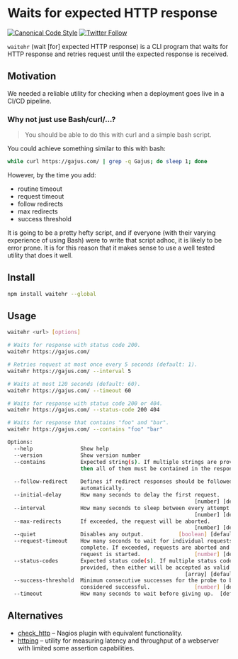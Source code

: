 # Waits for expected HTTP response

[![Canonical Code Style](https://img.shields.io/badge/code%20style-canonical-blue.svg?style=flat-square)](https://github.com/gajus/canonical)
[![Twitter Follow](https://img.shields.io/twitter/follow/kuizinas.svg?style=social&label=Follow)](https://twitter.com/kuizinas)

`waitehr` (wait [for] expected HTTP response) is a CLI program that waits for HTTP response and retries request until the expected response is received.

## Motivation

We needed a reliable utility for checking when a deployment goes live in a CI/CD pipeline.

### Why not just use Bash/curl/...?

> You should be able to do this with curl and a simple bash script.

You could achieve something similar to this with bash:

```bash
while curl https://gajus.com/ | grep -q Gajus; do sleep 1; done
```

However, by the time you add:

* routine timeout
* request timeout
* follow redirects
* max redirects
* success threshold

It is going to be a pretty hefty script, and if everyone (with their varying experience of using Bash) were to write that script adhoc, it is likely to be error prone. It is for this reason that it makes sense to use a well tested utility that does it well.

## Install

```bash
npm install waitehr --global
```

## Usage

```bash
waitehr <url> [options]

# Waits for response with status code 200.
waitehr https://gajus.com/

# Retries request at most once every 5 seconds (default: 1).
waitehr https://gajus.com/ --interval 5

# Waits at most 120 seconds (default: 60).
waitehr https://gajus.com/ --timeout 60

# Waits for response with status code 200 or 404.
waitehr https://gajus.com/ --status-code 200 404

# Waits for response that contains "foo" and "bar".
waitehr https://gajus.com/ --contains "foo" "bar"

Options:
  --help               Show help                                       [boolean]
  --version            Show version number                             [boolean]
  --contains           Expected string(s). If multiple strings are provided,
                       then all of them must be contained in the response.
                                                                         [array]
  --follow-redirect    Defines if redirect responses should be followed
                       automatically.                                  [boolean]
  --initial-delay      How many seconds to delay the first request.
                                                           [number] [default: 0]
  --interval           How many seconds to sleep between every attempt.
                                                           [number] [default: 1]
  --max-redirects      If exceeded, the request will be aborted.
                                                           [number] [default: 5]
  --quiet              Disables any output.           [boolean] [default: false]
  --request-timeout    How many seconds to wait for individual requests to
                       complete. If exceeded, requests are aborted and a new
                       request is started.                 [number] [default: 5]
  --status-codes       Expected status code(s). If multiple status codes are
                       provided, then either will be accepted as valid.
                                                        [array] [default: "200"]
  --success-threshold  Minimum consecutive successes for the probe to be
                       considered successful.              [number] [default: 1]
  --timeout            How many seconds to wait before giving up.  [default: 60]
```

## Alternatives

* [check_http](https://www.monitoring-plugins.org/doc/man/check_http.html) – Nagios plugin with equivalent functionality.
* [httping](https://www.vanheusden.com/httping/) – utility for measuring latency and throughput of a webserver with limited some assertion capabilities.
